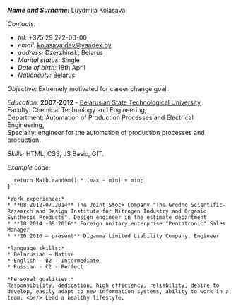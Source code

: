***Name and Surname:*** Luydmila Kolasava 

*Contacts:* 
* *tel:* +375 29 272-00-00 
* *email:* kolasava.dev@yandex.by
* *address:*  Dzerzhinsk, Belarus
* *Marital status:* Single
* *Date of birth:* 18th  April 
* *Nationality:* Belarus

*Objective:* Extremely motivated for career change goal. 

*Education:* **2007-2012** - [Belarusian State Technological University](http://www.belstu.by/) <br/>
Faculty: Chemical Technology and Engineering, <br/>
Department: Automation of Production Processes and Electrical Engineering, <br/>
Specialty: engineer for the automation of production processes and production.

*Skills:* HTML, CSS, JS Basic, GIT.

*Example code:* 
```function getRandomArbitrary(min, max) { 
  return Math.random() * (max - min) + min; 
}```

*Work experience:*
* **08.2012-07.2014** The Joint Stock Company "The Grodno Scientific-Research and Design Institute for Nitrogen Industry and Organic Synthesis Products". Design engineer in the estimate department 
* **10.2014 -09.2016** Foreign unitary enterprise "Pentatronic".Sales Manager
* **10.2016 – present** Digamma Limited Liability Company. Engineer

*language skills:*
* Belarusian – Native
* English - B2 - Intermediate
* Russian - C2 - Perfect

*Personal qualities:*
Responsibility, dedication, high efficiency, reliability, desire to develop, easily adapt to new information systems, ability to work in a team. <br/> Lead a healthy lifestyle.

